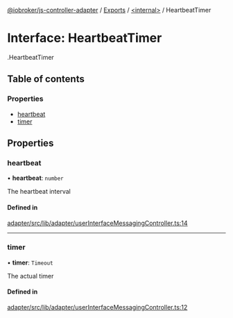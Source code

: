 [@iobroker/js-controller-adapter](../README.md) / [Exports](../modules.md) / [<internal\>](../modules/internal_.md) / HeartbeatTimer

# Interface: HeartbeatTimer

[<internal>](../modules/internal_.md).HeartbeatTimer

## Table of contents

### Properties

- [heartbeat](internal_.HeartbeatTimer.md#heartbeat)
- [timer](internal_.HeartbeatTimer.md#timer)

## Properties

### heartbeat

• **heartbeat**: `number`

The heartbeat interval

#### Defined in

[adapter/src/lib/adapter/userInterfaceMessagingController.ts:14](https://github.com/ioBroker/ioBroker.js-controller/blob/777a3aab/packages/adapter/src/lib/adapter/userInterfaceMessagingController.ts#L14)

___

### timer

• **timer**: `Timeout`

The actual timer

#### Defined in

[adapter/src/lib/adapter/userInterfaceMessagingController.ts:12](https://github.com/ioBroker/ioBroker.js-controller/blob/777a3aab/packages/adapter/src/lib/adapter/userInterfaceMessagingController.ts#L12)
